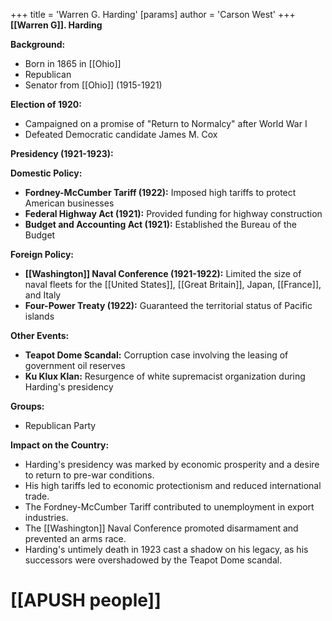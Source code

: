 +++
 title = 'Warren G. Harding'
[params]
	author = 'Carson West'
+++
**[[Warren G]]. Harding**

**Background:**

* Born in 1865 in [[Ohio]]
* Republican
* Senator from [[Ohio]] (1915-1921)

**Election of 1920:**

* Campaigned on a promise of "Return to Normalcy" after World War I
* Defeated Democratic candidate James M. Cox

**Presidency (1921-1923):**

**Domestic Policy:**

* **Fordney-McCumber Tariff (1922):** Imposed high tariffs to protect American businesses
* **Federal Highway Act (1921):** Provided funding for highway construction
* **Budget and Accounting Act (1921):** Established the Bureau of the Budget

**Foreign Policy:**

* **[[Washington]] Naval Conference (1921-1922):** Limited the size of naval fleets for the [[United States]], [[Great Britain]], Japan, [[France]], and Italy
* **Four-Power Treaty (1922):** Guaranteed the territorial status of Pacific islands

**Other Events:**

* **Teapot Dome Scandal:** Corruption case involving the leasing of government oil reserves
* **Ku Klux Klan:** Resurgence of white supremacist organization during Harding's presidency

**Groups:**

* Republican Party

**Impact on the Country:**

* Harding's presidency was marked by economic prosperity and a desire to return to pre-war conditions.
* His high tariffs led to economic protectionism and reduced international trade.
* The Fordney-McCumber Tariff contributed to unemployment in export industries.
* The [[Washington]] Naval Conference promoted disarmament and prevented an arms race.
* Harding's untimely death in 1923 cast a shadow on his legacy, as his successors were overshadowed by the Teapot Dome scandal.
# [[APUSH people]]